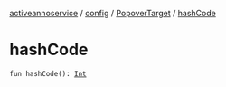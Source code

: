 [activeannoservice](../../index.md) / [config](../index.md) / [PopoverTarget](index.md) / [hashCode](./hash-code.md)

# hashCode

`fun hashCode(): `[`Int`](https://kotlinlang.org/api/latest/jvm/stdlib/kotlin/-int/index.html)